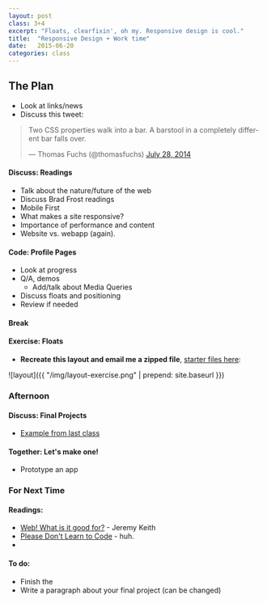 ```yaml
---
layout: post
class: 3+4
excerpt: "Floats, clearfixin', oh my. Responsive design is cool."
title:  "Responsive Design + Work time"
date:   2015-06-20
categories: class
---
```


## The Plan

* Look at links/news
* Discuss this tweet:

<blockquote class="twitter-tweet" lang="en"><p>Two CSS properties walk into a bar.&#10;&#10;A barstool in a completely different bar falls over.</p>&mdash; Thomas Fuchs (@thomasfuchs) <a href="https://twitter.com/thomasfuchs/status/493790680397803521">July 28, 2014</a></blockquote>
<script async src="//platform.twitter.com/widgets.js" charset="utf-8"></script>

#### <span class="post-title-pre">Discuss:</span> Readings 

* Talk about the nature/future of the web
* Discuss Brad Frost readings
* Mobile First
* What makes a site responsive?
* Importance of performance and content
* Website vs. webapp (again).

#### <span class="post-title-pre">Code:</span> Profile Pages

* Look at progress
* Q/A, demos
	* Add/talk about Media Queries
* Discuss floats and positioning
* Review if needed 

####  Break

#### <span class="post-title-pre">Exercise:</span> Floats

* **Recreate this layout and email me a zipped file**, [starter files here](http://stuff.notlaura.com/downloads/layout-exercise.zip):

![layout]({{ "/img/layout-exercise.png" | prepend: site.baseurl }})


### Afternoon

#### <span class="post-title-pre">Discuss:</span> Final Projects
* [Example from last class](https://preview.c9.io/ambikaroos/met-app-prototype/index.html)

#### <span class="post-title-pre">Together:</span> Let's make one!

* Prototype an app 


<div class="notice post-todos" markdown="1">

### For Next Time

#### Readings:

* [Web! What is it good for?](https://adactio.com/journal/9016) - Jeremy Keith
* [Please Don't Learn to Code](http://blog.codinghorror.com/please-dont-learn-to-code/) - huh.
* 

#### To do:

* Finish the 
* Write a paragraph about your final project (can be changed)


</div>